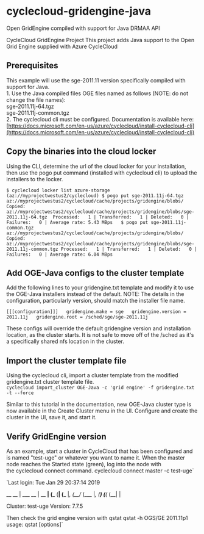 # cyclecloud-gridengine-java
Open GridEngine compiled with support for Java DRMAA API

CycleCloud GridEngine Project
This project adds Java support to the Open Grid Engine supplied with Azure CycleCloud

## Prerequisites
This example will use the sge-2011.11 version specifically compiled with support for Java.  
	1. Use the Java compiled files OGE files named as follows (NOTE:  do not change the file names):  
		      sge-2011.11j-64.tgz  
		      sge-2011.11j-common.tgz  
	2. The cyclecloud cli must be configured. Documentation is available here:  
  [https://docs.microsoft.com/en-us/azure/cyclecloud/install-cyclecloud-cli](https://docs.microsoft.com/en-us/azure/cyclecloud/install-cyclecloud-cli)


## Copy the binaries into the cloud locker

Using the CLI, determine the url of the cloud locker for your installation, then use the pogo put command (installed with cyclecloud cli) to upload the installers to the locker.

`$ cyclecloud locker list
azure-storage (az://myprojectwestus2/cyclecloud)
$ pogo put sge-2011.11j-64.tgz az://myprojectwestus2/cyclecloud/cache/projects/gridengine/blobs/
Copied: az://myprojectwestus2/cyclecloud/cache/projects/gridengine/blobs/sge-2011.11j-64.tgz 
Processed:   1 | Transferred:   1 | Deleted:   0 | Failures:   0 | Average rate: 5.43 MBps  
$ pogo put sge-2011.11j-common.tgz az://myprojectwestus2/cyclecloud/cache/projects/gridengine/blobs/
Copied: az://myprojectwestus2/cyclecloud/cache/projects/gridengine/blobs/sge-2011.11j-common.tgz
Processed:   1 | Transferred:   1 | Deleted:   0 | Failures:   0 | Average rate: 6.04 MBps`  


## Add OGE-Java configs to the cluster template
Add the following lines to your gridengine.txt template and modify it to use the OGE-Java installers instead of the default.
NOTE: The details in the configuration, particularly version, should match the installer file name.

`[[[configuration]]]  
    gridengine.make = sge  
    gridengine.version = 2011.11j  
    gridengine.root = /sched/sge/sge-2011.11j`  

These configs will override the default gridengine version and installation location, as the cluster starts. It is not safe to move off of the /sched as it's a specifically shared nfs location in the cluster.


## Import the cluster template file
Using the cyclecloud cli, import a cluster template from the modified gridengine.txt cluster template file.  
	`cyclecloud import_cluster OGE-Java -c 'grid engine' -f gridengine.txt -t --force`

Similar to this tutorial in the documentation, new OGE-Java cluster type is now available in the Create Cluster menu in the UI.
Configure and create the cluster in the UI, save it, and start it.

## Verify GridEngine version
As an example, start a cluster in CycleCloud that has been configured and is named "test-uge" or whatever you want to name it. When the master node reaches the Started state (green), log into the node with the cyclecloud connect command.
	cyclecloud connect master -c test-uge`

`Last login: Tue Jan 29 20:37:14 2019 

 __        __  |    ___       __  |    __         __|
(___ (__| (___ |_, (__/_     (___ |_, (__) (__(_ (__|
        |

Cluster: test-uge
Version: 7.7.5

Then check the grid engine version with qstat
qstat -h
OGS/GE 2011.11p1
usage: qstat [options]`
